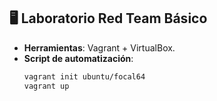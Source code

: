 ## 🖥️ Laboratorio Red Team Básico
- **Herramientas**: Vagrant + VirtualBox.
- **Script de automatización**:
  ```bash
  vagrant init ubuntu/focal64
  vagrant up
